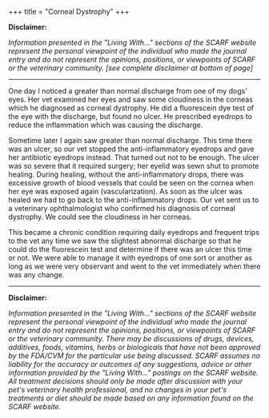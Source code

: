 +++
title = "Corneal Dystrophy"
+++

**Disclaimer:**

*Information presented in the "Living With..." sections of the SCARF website represent the personal viewpoint of the individual who made the journal entry and do not represent the opinions, positions, or viewpoints of SCARF or the veterinary community. [see complete disclaimer at bottom of page]*

-----

One day I noticed a greater than normal discharge from one of my dogs' eyes. Her vet examined her eyes and saw some cloudiness in the corneas which he diagnosed as corneal dystrophy. He did a fluorescein dye test of the eye with the discharge, but found no ulcer. He prescribed eyedrops to reduce the inflammation which was causing the discharge.

Sometime later I again saw greater than normal discharge. This time there was an ulcer, so our vet stopped the anti-inflammatory eyedrops and gave her antibiotic eyedrops instead. That turned out not to be enough. The ulcer was so severe that it required surgery; her eyelid was sewn shut to promote healing. During healing, without the anti-inflammatory drops, there was excessive growth of blood vessels that could be seen on the cornea when her eye was exposed again (vascularization). As soon as the ulcer was healed we had to go back to the anti-inflammatory drops. Our vet sent us to a veterinary ophthalmologist who confirmed his diagnosis of corneal dystrophy. We could see the cloudiness in her corneas.

This became a chronic condition requiring daily eyedrops and frequent trips to the vet any time we saw the slightest abnormal discharge so that he could do the fluorescein test and determine if there was an ulcer this time or not. We were able to manage it with eyedrops of one sort or another as long as we were very observant and went to the vet immediately when there was any change.

-----

**Disclaimer:**

*Information presented in the "Living With..." sections of the SCARF website represent the personal viewpoint of the individual who made the journal entry and do not represent the opinions, positions, or viewpoints of SCARF or the veterinary community. There may be discussions of drugs, devices, additives, foods, vitamins, herbs or biologicals that have not been approved by the FDA/CVM for the particular use being discussed. SCARF assumes no liability for the accuracy or outcomes of any suggestions, advice or other information provided by the "Living With..." postings on the SCARF website. All treatment decisions should only be made after discussion with your pet's veterinary health professional, and no changes in your pet's treatments or diet should be made based on any information found on the SCARF website.*
